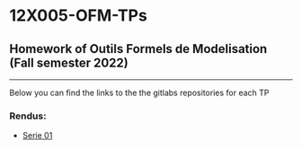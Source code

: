 # 12X005-OFM-TPs

## Homework of Outils Formels de Modelisation (Fall semester 2022)

---  

Below you can find the links to the the gitlabs repositories for each TP


### Rendus:

- [Serie 01](https://gitlab.unige.ch/Noah.Munz/ofm-exercise-1)


